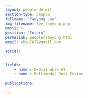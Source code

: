 ```yaml
---
layout: people-detail
section-type: people
fullname: "Taeyong Lee"
img-filename: lee_taeyong.png
emoji: ♻️
position: "Intern"
permalink: people/taeyong.html
email: aksu7677@gmail.com

social:

 
fields:
    - name : Explainable AI
    - name : Multimodal Data Fusion
        
publications:

---
```

